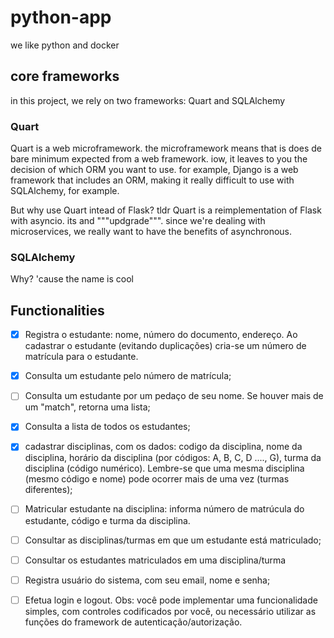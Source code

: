 # python-app
we like python and docker

## core frameworks
in this project, we rely on two frameworks: Quart and SQLAlchemy

### Quart
Quart is a web microframework. the microframework means that is does de bare minimum expected from a web framework. iow, it leaves to you the decision of which ORM you want to use. for example, Django is a web framework that includes an ORM, making it really difficult to use with SQLAlchemy, for example.

But why use Quart intead of Flask? tldr Quart is a reimplementation of Flask with asyncio. its and """updgrade""". since we're dealing with microservices, we really want to have the benefits of asynchronous.

### SQLAlchemy
Why? 'cause the name is cool


## Functionalities

- [x] Registra o estudante: nome, número do documento, endereço. Ao 
cadastrar o estudante (evitando duplicações) cria-se um número de 
matrícula para o estudante. 

- [x] Consulta um estudante pelo número de matrícula;
- [ ] Consulta um estudante por um pedaço de seu nome. Se houver mais
de um "match", retorna uma lista;

- [x] Consulta a lista de todos os estudantes;

- [x] cadastrar disciplinas, com os dados: codigo da disciplina, nome da 
disciplina, horário da disciplina (por códigos: A, B, C, D ...., G), turma 
da disciplina (código numérico). Lembre-se que uma mesma 
disciplina (mesmo código e nome) pode ocorrer mais de uma vez
(turmas diferentes);

- [ ] Matricular estudante na disciplina: informa número de matrúcula do 
estudante, código e turma da disciplina.

- [ ] Consultar as disciplinas/turmas em que um estudante está 
matriculado;

- [ ] Consultar os estudantes matriculados em uma disciplina/turma

- [ ] Registra usuário do sistema, com seu email, nome e senha;

- [ ] Efetua login e logout. Obs: você pode implementar uma funcionalidade simples, com controles codificados por você, ou necessário utilizar as funções do framework de autenticação/autorização.

